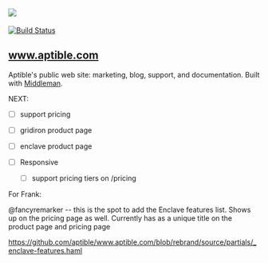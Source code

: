 # ![](http://aptible-media-assets-manual.s3.amazonaws.com/web-horizontal-350.png)

[![Build Status](https://travis-ci.org/aptible/www.aptible.com.png?branch=rebrand)](https://travis-ci.org/aptible/www.aptible.com)

## www.aptible.com
Aptible's public web site: marketing, blog, support, and documentation. Built
with [Middleman](https://middlemanapp.com/).

NEXT:
- [ ] support pricing
- [ ] gridiron product page
- [ ] enclave product page

- [ ] Responsive
  - [ ] support pricing tiers on /pricing

For Frank:

@fancyremarker -- this is the spot to add the Enclave features list.
Shows up on the pricing page as well. Currently has as a unique title on the
product page and pricing page

https://github.com/aptible/www.aptible.com/blob/rebrand/source/partials/_enclave-features.haml
